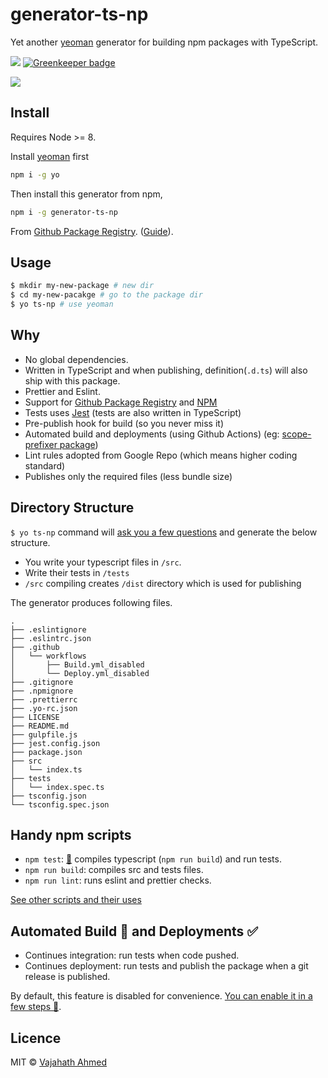 # generator-ts-np

Yet another [yeoman](https://yeoman.io/) generator for building npm packages with TypeScript.

![](https://github.com/vajahath/generator-ts-np/workflows/Build/badge.svg) [![Greenkeeper badge](https://badges.greenkeeper.io/vajahath/generator-ts-np.svg)](https://greenkeeper.io/)

![](https://raw.githubusercontent.com/vajahath/generator-ts-np/master/media/logo-old.png)

## Install

Requires Node >= 8.

Install [yeoman](https://yeoman.io/) first

```sh
npm i -g yo
```

Then install this generator from npm,

```sh
npm i -g generator-ts-np
```

From [Github Package Registry](https://github.com/vajahath/generator-ts-np/packages). ([Guide](https://help.github.com/en/github/managing-packages-with-github-packages/configuring-npm-for-use-with-github-packages)).

## Usage

```sh
$ mkdir my-new-package # new dir
$ cd my-new-pacakge # go to the package dir
$ yo ts-np # use yeoman
```

## Why

- No global dependencies.
- Written in TypeScript and when publishing, definition(`.d.ts`) will also ship with this package.
- Prettier and Eslint.
- Support for [Github Package Registry](https://github.com/features/packages) and [NPM](https://npmjs.com)
- Tests uses [Jest](https://jestjs.io) (tests are also written in TypeScript)
- Pre-publish hook for build (so you never miss it)
- Automated build and deployments (using Github Actions) (eg: [scope-prefixer package](https://github.com/vajahath/npm-scope-prefixer/commit/6294ca949db444de45e6668fb15a859c987dbbfd/checks?check_suite_id=327889691))
- Lint rules adopted from Google Repo (which means higher coding standard)
- Publishes only the required files (less bundle size)

## Directory Structure

`$ yo ts-np` command will [ask you a few questions](https://github.com/vajahath/generator-ts-np/wiki/ts-np-v3.x-help#some-questions-generator-will-ask) and generate the below structure.

- You write your typescript files in `/src`.
- Write their tests in `/tests`
- `/src` compiling creates `/dist` directory which is used for publishing

The generator produces following files.

```
.
├── .eslintignore
├── .eslintrc.json
├── .github
│   └── workflows
│       ├── Build.yml_disabled
│       └── Deploy.yml_disabled
├── .gitignore
├── .npmignore
├── .prettierrc
├── .yo-rc.json
├── LICENSE
├── README.md
├── gulpfile.js
├── jest.config.json
├── package.json
├── src
│   └── index.ts
├── tests
│   └── index.spec.ts
├── tsconfig.json
└── tsconfig.spec.json
```

## Handy npm scripts

- `npm test`: [🌟](https://github.com/vajahath/generator-ts-np/wiki/ts-np-3#some-npm-scripts-and-their-uses) compiles typescript (`npm run build`) and run tests.
- `npm run build`: compiles src and tests files.
- `npm run lint`: runs eslint and prettier checks.

[See other scripts and their uses](https://github.com/vajahath/generator-ts-np/wiki/ts-np-v3.x-help#some-npm-scripts-and-their-uses)

## Automated Build 🧪 and Deployments ✅

- Continues integration: run tests when code pushed.
- Continues deployment: run tests and publish the package when a git release is published.

By default, this feature is disabled for convenience. [You can enable it in a few steps 🍼](https://github.com/vajahath/generator-ts-np/wiki/ts-np-v3.x-help#automated-build--and-deployment-).

## Licence

MIT &copy; [Vajahath Ahmed](https://twitter.com/vajahath7)
